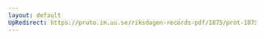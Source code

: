 ```yaml
---
layout: default
UpRedirect: https://pruto.im.uu.se/riksdagen-records-pdf/1875/prot-1875--fk--036.pdf
---
```

